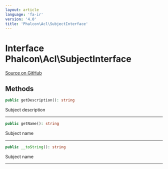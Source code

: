 ```yaml
---
layout: article
language: 'fa-ir'
version: '4.0'
title: 'Phalcon\Acl\SubjectInterface'
---
```

# Interface **Phalcon\Acl\SubjectInterface**

<a href="https://github.com/phalcon/cphalcon/tree/v4.0.0/phalcon/acl/subjectinterface.zep" class="btn btn-default btn-sm">Source on GitHub</a>

## Methods

```php
public getDescription(): string
```

Subject description

* * *

```php
public getName(): string
```

Subject name

* * *

```php
public __toString(): string
```

Subject name

* * *